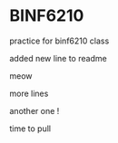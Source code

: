 # BINF6210
practice for binf6210 class 

added new line to readme 

meow

more lines

another one !

time to pull 
